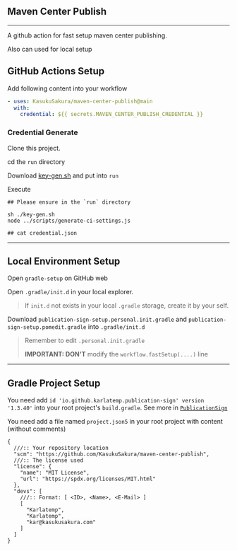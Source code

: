 ## Maven Center Publish

-----------------------------------------

A github action for fast setup maven center publishing.

Also can used for local setup

## GitHub Actions Setup

Add following content into your workflow

```yaml
- uses: KasukuSakura/maven-center-publish@main
  with:
    credential: ${{ secrets.MAVEN_CENTER_PUBLISH_CREDENTIAL }}
```

### Credential Generate

Clone this project.

cd the `run` directory

Download [key-gen.sh](https://github.com/Karlatemp/PublicationSign/blob/master/key-gen.sh) and put into `run`

Execute

```shell
## Please ensure in the `run` directory

sh ./key-gen.sh
node ../scripts/generate-ci-settings.js

## cat credential.json
```

-------------------------------------------

## Local Environment Setup

Open `gradle-setup` on GitHub web

Open `.gradle/init.d` in your local explorer.
> If `init.d` not exists in your local `.gradle` storage, create it by your self.

Download `publication-sign-setup.personal.init.gradle` and `publication-sign-setup.pomedit.gradle` into `.gradle/init.d`

> Remember to edit `.personal.init.gradle`
>
> **IMPORTANT: DON'T** modify the `workflow.fastSetup(....)` line

--------------------------------------------

## Gradle Project Setup

You need add `id 'io.github.karlatemp.publication-sign' version '1.3.40'` into your root project's `build.gradle`.
See more in [`PublicationSign`](https://github.com/Karlatemp/PublicationSign)

You need add a file named `project.json5` in your root project with content (without comments)

```json5
{
  ///:: Your repository location
  "scm": "https://github.com/KasukuSakura/maven-center-publish",
  ///:: The license used
  "license": {
    "name": "MIT License",
    "url": "https://spdx.org/licenses/MIT.html"
  },
  "devs": [
    ///:: Format: [ <ID>, <Name>, <E-Mail> ]
    [
      "Karlatemp",
      "Karlatemp",
      "kar@kasukusakura.com"
    ]
  ]
}

```
